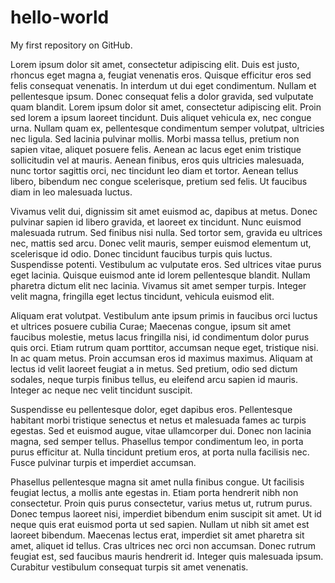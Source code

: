 # hello-world
My first repository on GitHub.




Lorem ipsum dolor sit amet, consectetur adipiscing elit. Duis est justo, rhoncus eget magna a, feugiat venenatis eros. Quisque efficitur eros sed felis consequat venenatis. In interdum ut dui eget condimentum. Nullam et pellentesque ipsum. Donec consequat felis a dolor gravida, sed vulputate quam blandit. Lorem ipsum dolor sit amet, consectetur adipiscing elit. Proin sed lorem a ipsum laoreet tincidunt. Duis aliquet vehicula ex, nec congue urna. Nullam quam ex, pellentesque condimentum semper volutpat, ultricies nec ligula. Sed lacinia pulvinar mollis. Morbi massa tellus, pretium non sapien vitae, aliquet posuere felis. Aenean ac lacus eget enim tristique sollicitudin vel at mauris. Aenean finibus, eros quis ultricies malesuada, nunc tortor sagittis orci, nec tincidunt leo diam et tortor. Aenean tellus libero, bibendum nec congue scelerisque, pretium sed felis. Ut faucibus diam in leo malesuada luctus.

Vivamus velit dui, dignissim sit amet euismod ac, dapibus at metus. Donec pulvinar sapien id libero gravida, et laoreet ex tincidunt. Nunc euismod malesuada rutrum. Sed finibus nisi nulla. Sed tortor sem, gravida eu ultrices nec, mattis sed arcu. Donec velit mauris, semper euismod elementum ut, scelerisque id odio. Donec tincidunt faucibus turpis quis luctus. Suspendisse potenti. Vestibulum ac vulputate eros. Sed ultrices vitae purus eget lacinia. Quisque euismod ante id lorem pellentesque blandit. Nullam pharetra dictum elit nec lacinia. Vivamus sit amet semper turpis. Integer velit magna, fringilla eget lectus tincidunt, vehicula euismod elit.

Aliquam erat volutpat. Vestibulum ante ipsum primis in faucibus orci luctus et ultrices posuere cubilia Curae; Maecenas congue, ipsum sit amet faucibus molestie, metus lacus fringilla nisi, id condimentum dolor purus quis orci. Etiam rutrum quam porttitor, accumsan neque eget, tristique nisi. In ac quam metus. Proin accumsan eros id maximus maximus. Aliquam at lectus id velit laoreet feugiat a in metus. Sed pretium, odio sed dictum sodales, neque turpis finibus tellus, eu eleifend arcu sapien id mauris. Integer ac neque nec velit tincidunt suscipit.

Suspendisse eu pellentesque dolor, eget dapibus eros. Pellentesque habitant morbi tristique senectus et netus et malesuada fames ac turpis egestas. Sed et euismod augue, vitae ullamcorper dui. Donec non lacinia magna, sed semper tellus. Phasellus tempor condimentum leo, in porta purus efficitur at. Nulla tincidunt pretium eros, at porta nulla facilisis nec. Fusce pulvinar turpis et imperdiet accumsan.

Phasellus pellentesque magna sit amet nulla finibus congue. Ut facilisis feugiat lectus, a mollis ante egestas in. Etiam porta hendrerit nibh non consectetur. Proin quis purus consectetur, varius metus ut, rutrum purus. Donec tempus laoreet nisi, imperdiet bibendum enim suscipit sit amet. Ut id neque quis erat euismod porta ut sed sapien. Nullam ut nibh sit amet est laoreet bibendum. Maecenas lectus erat, imperdiet sit amet pharetra sit amet, aliquet id tellus. Cras ultrices nec orci non accumsan. Donec rutrum feugiat est, sed faucibus mauris hendrerit id. Integer quis malesuada ipsum. Curabitur vestibulum consequat turpis sit amet venenatis. 
